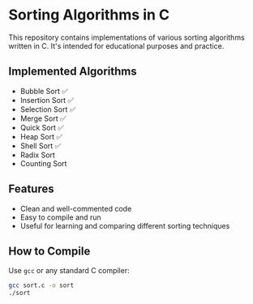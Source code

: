 # Sorting Algorithms in C

This repository contains implementations of various sorting algorithms written in C. It's intended for educational purposes and practice.

## Implemented Algorithms

- Bubble Sort ✅
- Insertion Sort ✅
- Selection Sort ✅
- Merge Sort ✅
- Quick Sort ✅
- Heap Sort ✅
- Shell Sort ✅
- Radix Sort
- Counting Sort

## Features

- Clean and well-commented code
- Easy to compile and run
- Useful for learning and comparing different sorting techniques

## How to Compile

Use `gcc` or any standard C compiler:

```bash
gcc sort.c -o sort
./sort

